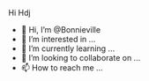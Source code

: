 Hi
Hdj
- 👋 Hi, I’m @Bonnieville
- 👀 I’m interested in ...
- 🌱 I’m currently learning ...
- 💞️ I’m looking to collaborate on ...
- 📫 How to reach me ...

<!---
Bonnieville/Bonnieville is a ✨ special ✨ repository because its `README.md` (this file) appears on your GitHub profile.
You can click the Preview link to take a look at your changes.
--->
